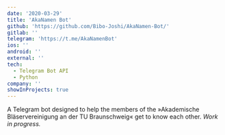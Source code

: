 ```yaml
---
date: '2020-03-29'
title: 'AkaNamen Bot'
github: 'https://github.com/Bibo-Joshi/AkaNamen-Bot/'
gitlab: ''
telegram: 'https://t.me/AkaNamenBot'
ios: ''
android: ''
external: ''
tech:
  - Telegram Bot API
  - Python
company: ''
showInProjects: true
---
```


A Telegram bot designed to help the members of the »Akademische Bläservereinigung an der TU Braunschweig« get to know each other. *Work in progress.*
